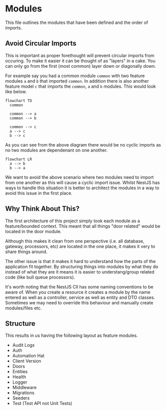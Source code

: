 # Modules

This file outlines the modules that have been defined and the order of imports.

## Avoid Circular Imports

This is important as proper forethought will prevent circular imports from
occuring. To make it easier it can be thought of as "layers" in a cake.
You can only go from the first (most common) layer down or diagonally down.

For example say you had a common module `common` with two feature modules
`a` and `b` that imported `common`. In addition there is also another
feature model `c` that imports the `common`, `a` and `b` modules. This would
look like below.

```mermaid
flowchart TD
  common

  common --> a
  common --> b

  common --> c
  a --> c
  b --> c
```

As you can see from the above diagram there would be no cyclic imports as no
two modules are dependenant on one another.

```mermaid
flowchart LR
  a --> b
  b --> a
```

We want to avoid the above scenario where two modules need to import from one
another as this will cause a cyclic import issue. Whilst NestJS has ways to
handle this situation it is better to architect the modules in a way to avoid
this issue in the first place.

## Why Think About This?

The first architecture of this project simply took each module as a
feature/bounded context. This meant that all things "door related" would be
located in the door module.

Although this makes it clean from one perspective
(i.e. all database, gateway, processors, etc) are located in the one place,
it makes it very to share things around.

The other issue is that it makes it hard to understand how the parts of the
application fit together. By structuring things into modules by what they do
instead of what they are it means it is easier to understang/group related
code (like bull queue processors).

It's worth noting that the NestJS ClI has some naming conventions to be aware of.
When you create a resource it creates a module by the name entered as well as
a controller, service as well as entity and DTO classes. Sometimes we may
need to override this behaviour and manually create modules/files etc.

## Structure

This results in us having the following layout as feature modules.

- Audit Logs
- Auth
- Automation Hat
- Client Version
- Doors
- Entities
- Health
- Logger
- Middleware
- Migrations
- Seeders
- Test (Test API not Unit Tests)
